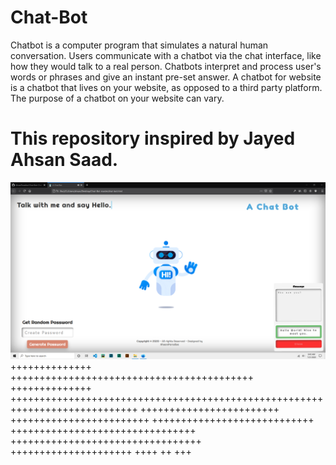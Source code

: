 # Chat-Bot
Chatbot is a computer program that simulates a natural human conversation. Users communicate with a chatbot via the chat interface, like how they would talk to a real person. Chatbots interpret and process user's words or phrases and give an instant pre-set answer. A chatbot for website is a chatbot that lives on your website, as opposed to a third party platform. The purpose of a chatbot on your website can vary. 
# This repository inspired by Jayed Ahsan Saad.


![alt text](https://github.com/AhsanParadise/Chat-Bot/blob/master/ScreenShot.png?raw=true)
++++++++++++++ ++++++++++++++++++++++++++++++++++++++++++
++++++++++++++ ++++++++++++++++++++++++++++++++++++++++++++++++++++++++++++++++++++++++++++
++++++++++++++++++++++++ ++++++++++++++++++++++++ ++++++++++++++++++++++++++++
 ++++++++++++++++++++++++++++++++ +++++++++++++++++++++++++++++++++
+++++++++++++++++++++
++++ ++ +++
